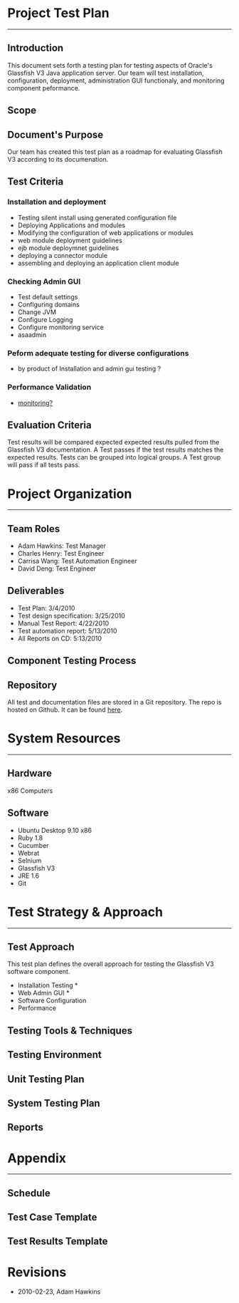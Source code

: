 # Project Test Plan
***
## Introduction

This document sets forth a testing plan for testing aspects of Oracle's Glassfish V3 Java application server. Our team will test installation, configuration, deployment, administration GUI functionaly, and monitoring component peformance. 

## Scope

## Document's Purpose

Our team has created this test plan as a roadmap for evaluating Glassfish V3 according to its documenation. 

## Test Criteria

### Installation and deployment

* Testing silent install using generated configuration file
* Deploying Applications and modules
* Modifying the configuration of web applications or modules
* web module deployment guidelines
* ejb module deploymnet guidelines
* deploying a connector module
* assembling and deploying an application client module

### Checking Admin GUI
  
* Test default settings
* Configuring domains
* Change JVM
* Configure Logging
* Configure monitoring service
* asaadmin
  
### Peform adequate testing for diverse configurations

* by product of Installation and admin gui testing ?
  
### Performance Validation 

* [monitoring?](http://docs.sun.com/app/docs/doc/820-4495/ablur?a=view)

## Evaluation Criteria

Test results will be compared expected expected results pulled from the Glassfish V3 documentation. A Test passes if the test results matches the expected results. Tests can be grouped into logical groups. A Test group will pass if all tests pass.

# Project Organization
***

## Team Roles

* Adam Hawkins: Test Manager
* Charles Henry: Test Engineer
* Carrisa Wang: Test Automation Engineer
* David Deng: Test Engineer

## Deliverables

* Test Plan: 3/4/2010
* Test design specification: 3/25/2010
* Manual Test Report: 4/22/2010
* Test automation report: 5/13/2010
* All Reports on CD: 5:13/2010

## Component Testing Process

## Repository

All test and documentation files are stored in a Git repository. The repo is hosted on Github. It can be found [here](http://github.com/Adman65/SE187Project).

# System Resources
***
## Hardware

x86 Computers

## Software

* Ubuntu Desktop 9.10 x86
* Ruby 1.8
* Cucumber
* Webrat
* Selnium
* Glassfish V3
* JRE 1.6
* Git

# Test Strategy & Approach
***

## Test Approach

This test plan defines the overall approach for testing the Glassfish V3 software component. 

* Installation Testing
  * 
* Web Admin GUI
  *
* Software Configuration
* Performance

## Testing Tools & Techniques

## Testing Environment

## Unit Testing Plan

## System Testing Plan

## Reports

# Appendix
***
## Schedule

## Test Case Template

## Test Results Template


# Revisions
  
* 2010-02-23, Adam Hawkins
